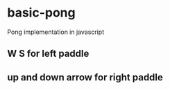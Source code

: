# basic-pong
Pong implementation in javascript

## W S for left paddle
## up and down arrow for right paddle
